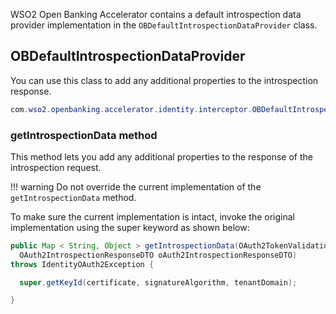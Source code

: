 WSO2 Open Banking Accelerator contains a default introspection data provider implementation in the 
`OBDefaultIntrospectionDataProvider` class. 

## OBDefaultIntrospectionDataProvider

You can use this class to add any additional properties to the introspection response.

``` java
com.wso2.openbanking.accelerator.identity.interceptor.OBDefaultIntrospectionDataProvider
```

### getIntrospectionData method

This method lets you add any additional properties to the response of the introspection request. 

!!! warning
    Do not override the current implementation of the `getIntrospectionData` method. 

To make sure the current implementation is intact, invoke the original implementation using the super keyword as shown 
below:

``` java
public Map < String, Object > getIntrospectionData(OAuth2TokenValidationRequestDTO oAuth2TokenValidationRequestDTO,
  OAuth2IntrospectionResponseDTO oAuth2IntrospectionResponseDTO)
throws IdentityOAuth2Exception {

  super.getKeyId(certificate, signatureAlgorithm, tenantDomain);

}
```

